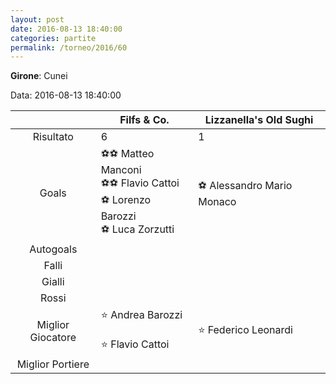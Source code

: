 ```yaml
---
layout: post
date: 2016-08-13 18:40:00
categories: partite
permalink: /torneo/2016/60
---
```

**Girone**: Cunei

Data: 2016-08-13 18:40:00

| | Filfs & Co. | Lizzanella's Old Sughi |
|:-----:|-----|-----|
Risultato|6|1
Goals|⚽⚽ Matteo Manconi<br/>⚽⚽ Flavio Cattoi<br/>⚽ Lorenzo Barozzi<br/>⚽ Luca Zorzutti|⚽ Alessandro Mario Monaco<br/>
Autogoals||
Falli||
Gialli||
Rossi||
Miglior Giocatore|⭐ Andrea Barozzi<br/><br/>⭐ Flavio Cattoi<br/>|⭐ Federico Leonardi<br/>
Miglior Portiere||
